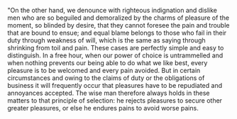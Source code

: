 "On the other hand, we denounce with righteous indignation and dislike men who 
are so beguiled and demoralized by the charms of pleasure of the moment, so 
blinded by desire, that they cannot foresee the pain and trouble that are bound 
to ensue; and equal blame belongs to those who fail in their duty through 
weakness of will, which is the same as saying through shrinking from toil and 
pain. These cases are perfectly simple and easy to distinguish. In a free hour,
 when our power of choice is untrammelled and when nothing prevents our being 
 able to do what we like best, every pleasure is to be welcomed and every pain 
 avoided. But in certain circumstances and owing to the claims of duty or the 
 obligations of business it will frequently occur that pleasures have to be 
 repudiated and annoyances accepted. The wise man therefore always holds in 
 these matters to that principle of selection: he rejects pleasures to secure 
 other greater pleasures, or else he endures pains to avoid worse pains.